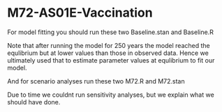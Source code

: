 # M72-AS01E-Vaccination

For model fitting you should run these two Baseline.stan and Baseline.R

Note that after running the model for 250 years the model reached the equlibrium but at lower values than those in observed data. Hence we ultimately used that to estimate parameter values at equlibrium to fit our model.

And for scenario analyses run these two M72.R and M72.stan

Due to time we couldnt run sensitivity analyses, but we explain what we should have done.
